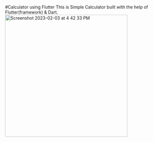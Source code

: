 #Calculator using Flutter
This is Simple Calculator built with the help of Flutter(framework) & Dart.
<img width="400" alt="Screenshot 2023-02-03 at 4 42 33 PM" src="https://user-images.githubusercontent.com/103667909/216589539-e5d8f8a6-4306-400b-9b37-77219483783d.png">

